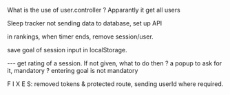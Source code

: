 What is the use of user.controller ? Apparantly it get all users 

Sleep tracker not sending data to database, set up API 

in rankings, when timer ends, remove session/user. 

save goal of session input in localStorage. 

--- get rating of a session. If not given, what to do then ? a popup to ask for it, mandatory ? entering goal is not mandatory




F I X E S: 
removed tokens & protected route, sending userId where required.